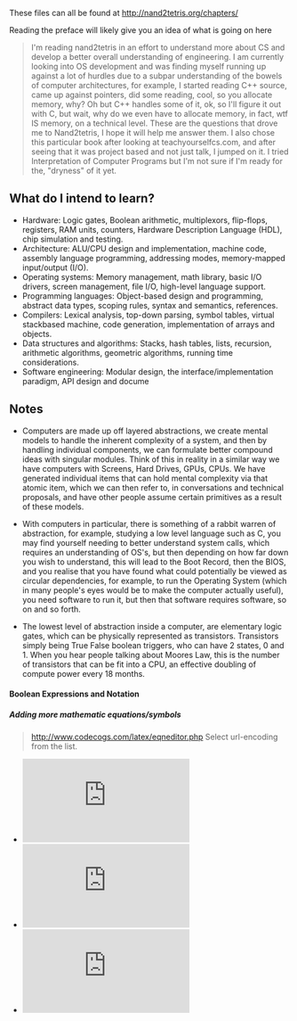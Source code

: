 These files can all be found at http://nand2tetris.org/chapters/

Reading the preface will likely give you an idea of what is going on here

> I'm reading nand2tetris in an effort to understand more about CS and develop a better overall understanding of engineering. I am currently looking into OS development and was finding myself running up against a lot of hurdles due to a subpar understanding of the bowels of computer architectures, for example, I started reading C++ source, came up against pointers, did some reading, cool, so you allocate memory, why? Oh but C++ handles some of it, ok, so I'll figure it out with C, but wait, why do we even have to allocate memory, in fact, wtf IS memory, on a technical level. These are the questions that drove me to Nand2tetris, I hope it will help me answer them. I also chose this particular book after looking at teachyourselfcs.com, and after seeing that it was project based and not just talk, I jumped on it. I tried Interpretation of Computer Programs but I'm not sure if I'm ready for the, "dryness" of it yet. 

## What do I intend to learn?

* Hardware: Logic gates, Boolean arithmetic, multiplexors, flip-flops, registers,
RAM units, counters, Hardware Description Language (HDL), chip simulation and
testing.
* Architecture: ALU/CPU design and implementation, machine code, assembly
language programming, addressing modes, memory-mapped input/output (I/O).
* Operating systems: Memory management, math library, basic I/O drivers,
screen management, file I/O, high-level language support.
* Programming languages: Object-based design and programming, abstract data
types, scoping rules, syntax and semantics, references.
* Compilers: Lexical analysis, top-down parsing, symbol tables, virtual stackbased
machine, code generation, implementation of arrays and objects.
* Data structures and algorithms: Stacks, hash tables, lists, recursion, arithmetic
algorithms, geometric algorithms, running time considerations.
* Software engineering: Modular design, the interface/implementation paradigm,
API design and docume

## Notes

* Computers are made up off layered abstractions, we create mental models to handle the inherent complexity of a system, and then by handling individual components, we can formulate better compound ideas with singular modules. Think of this in reality in a similar way we have computers with Screens, Hard Drives, GPUs, CPUs. We have generated individual items that can hold mental complexity via that atomic item, which we can then refer to, in conversations and technical proposals, and have other people assume certain primitives as a result of these models. 

* With computers in particular, there is something of a rabbit warren of abstraction, for example, studying a low level language such as C, you may find yourself needing to better understand system calls, which requires an understanding of OS's, but then depending on how far down you wish to understand, this will lead to the Boot Record, then the BIOS, and you realise that you have found what could potentially be viewed as circular dependencies, for example, to run the Operating System (which in many people's eyes would be to make the computer actually useful), you need software to run it, but then that software requires software, so on and so forth.

* The lowest level of abstraction inside a computer, are elementary logic gates, which can be physically represented as transistors. Transistors simply being True False boolean triggers, who can have 2 states, 0 and 1. When you hear people talking about Moores Law, this is the number of transistors that can be fit into a CPU, an effective doubling of compute power every 18 months. 

#### Boolean Expressions and Notation

##### Adding more mathematic equations/symbols
> http://www.codecogs.com/latex/eqneditor.php
> Select url-encoding from the list.

* ![equation](http://latex.codecogs.com/gif.latex?xy%20%3D%20and)
* ![equation](http://latex.codecogs.com/gif.latex?x%20&plus;%20y%20%3D%20or)
* ![equation](http://latex.codecogs.com/gif.latex?%5Cbar%7Bx%7D%20%3D%20not)
